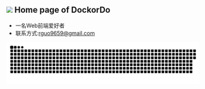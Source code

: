 ## <img height="40" src="https://raw.githubusercontent.com/innng/innng/master/assets/kyubey.gif"/> Home page of DockorDo



- 一名Web前端爱好者
- 联系方式:rguo9659@gmail.com


![Snake animation](https://raw.githubusercontent.com/DockorDo/DockorDo/output/github-contribution-grid-snake.svg)

